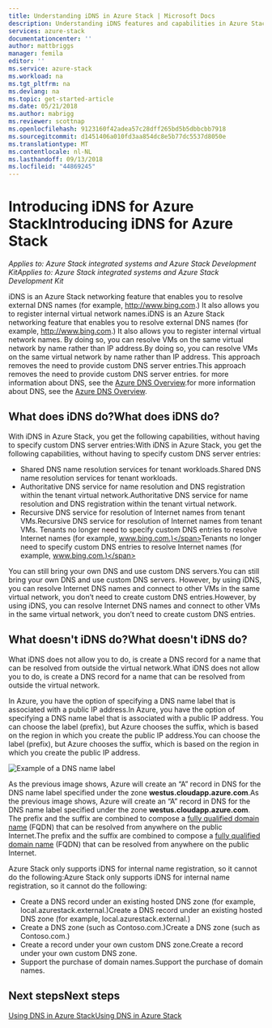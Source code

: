 ```yaml
---
title: Understanding iDNS in Azure Stack | Microsoft Docs
description: Understanding iDNS features and capabilities in Azure Stack
services: azure-stack
documentationcenter: ''
author: mattbriggs
manager: femila
editor: ''
ms.service: azure-stack
ms.workload: na
ms.tgt_pltfrm: na
ms.devlang: na
ms.topic: get-started-article
ms.date: 05/21/2018
ms.author: mabrigg
ms.reviewer: scottnap
ms.openlocfilehash: 9123160f42adea57c28dff265bd5b5dbbcbb7918
ms.sourcegitcommit: d1451406a010fd3aa854dc8e5b77dc5537d8050e
ms.translationtype: MT
ms.contentlocale: nl-NL
ms.lasthandoff: 09/13/2018
ms.locfileid: "44869245"
---
```

# <a name="introducing-idns-for-azure-stack"></a><span data-ttu-id="73604-103">Introducing iDNS for Azure Stack</span><span class="sxs-lookup"><span data-stu-id="73604-103">Introducing iDNS for Azure Stack</span></span>

<span data-ttu-id="73604-104">*Applies to: Azure Stack integrated systems and Azure Stack Development Kit*</span><span class="sxs-lookup"><span data-stu-id="73604-104">*Applies to: Azure Stack integrated systems and Azure Stack Development Kit*</span></span>

<span data-ttu-id="73604-105">iDNS is an Azure Stack networking feature that enables you to resolve external DNS names (for example, http://www.bing.com.) It also allows you to register internal virtual network names.</span><span class="sxs-lookup"><span data-stu-id="73604-105">iDNS is an Azure Stack networking feature that enables you to resolve external DNS names (for example, http://www.bing.com.) It also allows you to register internal virtual network names.</span></span> <span data-ttu-id="73604-106">By doing so, you can resolve VMs on the same virtual network by name rather than IP address.</span><span class="sxs-lookup"><span data-stu-id="73604-106">By doing so, you can resolve VMs on the same virtual network by name rather than IP address.</span></span> <span data-ttu-id="73604-107">This approach removes the need to provide custom DNS server entries.</span><span class="sxs-lookup"><span data-stu-id="73604-107">This approach removes the need to provide custom DNS server entries.</span></span> <span data-ttu-id="73604-108">for more information about DNS, see the [Azure DNS Overview](https://docs.microsoft.com/en-us/azure/dns/dns-overview).</span><span class="sxs-lookup"><span data-stu-id="73604-108">for more information about DNS, see the [Azure DNS Overview](https://docs.microsoft.com/en-us/azure/dns/dns-overview).</span></span>

## <a name="what-does-idns-do"></a><span data-ttu-id="73604-109">What does iDNS do?</span><span class="sxs-lookup"><span data-stu-id="73604-109">What does iDNS do?</span></span>

<span data-ttu-id="73604-110">With iDNS in Azure Stack, you get the following capabilities, without having to specify custom DNS server entries:</span><span class="sxs-lookup"><span data-stu-id="73604-110">With iDNS in Azure Stack, you get the following capabilities, without having to specify custom DNS server entries:</span></span>

- <span data-ttu-id="73604-111">Shared DNS name resolution services for tenant workloads.</span><span class="sxs-lookup"><span data-stu-id="73604-111">Shared DNS name resolution services for tenant workloads.</span></span>
- <span data-ttu-id="73604-112">Authoritative DNS service for name resolution and DNS registration within the tenant virtual network.</span><span class="sxs-lookup"><span data-stu-id="73604-112">Authoritative DNS service for name resolution and DNS registration within the tenant virtual network.</span></span>
- <span data-ttu-id="73604-113">Recursive DNS service for resolution of Internet names from tenant VMs.</span><span class="sxs-lookup"><span data-stu-id="73604-113">Recursive DNS service for resolution of Internet names from tenant VMs.</span></span> <span data-ttu-id="73604-114">Tenants no longer need to specify custom DNS entries to resolve Internet names (for example, www.bing.com.)</span><span class="sxs-lookup"><span data-stu-id="73604-114">Tenants no longer need to specify custom DNS entries to resolve Internet names (for example, www.bing.com.)</span></span>

<span data-ttu-id="73604-115">You can still bring your own DNS and use custom DNS servers.</span><span class="sxs-lookup"><span data-stu-id="73604-115">You can still bring your own DNS and use custom DNS servers.</span></span> <span data-ttu-id="73604-116">However, by using iDNS, you can resolve Internet DNS names and connect to other VMs in the same virtual network, you don’t need to create custom DNS entries.</span><span class="sxs-lookup"><span data-stu-id="73604-116">However, by using iDNS, you can resolve Internet DNS names and connect to other VMs in the same virtual network, you don’t need to create custom DNS entries.</span></span>

## <a name="what-doesnt-idns-do"></a><span data-ttu-id="73604-117">What doesn't iDNS do?</span><span class="sxs-lookup"><span data-stu-id="73604-117">What doesn't iDNS do?</span></span>

<span data-ttu-id="73604-118">What iDNS does not allow you to do, is create a DNS record for a name that can be resolved from outside the virtual network.</span><span class="sxs-lookup"><span data-stu-id="73604-118">What iDNS does not allow you to do, is create a DNS record for a name that can be resolved from outside the virtual network.</span></span>

<span data-ttu-id="73604-119">In Azure, you have the option of specifying a DNS name label that is associated with a public IP address.</span><span class="sxs-lookup"><span data-stu-id="73604-119">In Azure, you have the option of specifying a DNS name label that is associated with a public IP address.</span></span> <span data-ttu-id="73604-120">You can choose the label (prefix), but Azure chooses the suffix, which is based on the region in which you create the public IP address.</span><span class="sxs-lookup"><span data-stu-id="73604-120">You can choose the label (prefix), but Azure chooses the suffix, which is based on the region in which you create the public IP address.</span></span>

![Example of a DNS name label](media/azure-stack-understanding-dns-in-tp2/image3.png)

<span data-ttu-id="73604-122">As the previous image shows, Azure will create an “A” record in DNS for the DNS name label specified under the zone **westus.cloudapp.azure.com**.</span><span class="sxs-lookup"><span data-stu-id="73604-122">As the previous image shows, Azure will create an “A” record in DNS for the DNS name label specified under the zone **westus.cloudapp.azure.com**.</span></span> <span data-ttu-id="73604-123">The prefix and the suffix are combined to compose a [fully qualified domain name](https://en.wikipedia.org/wiki/Fully_qualified_domain_name) (FQDN) that can be resolved from anywhere on the public Internet.</span><span class="sxs-lookup"><span data-stu-id="73604-123">The prefix and the suffix are combined to compose a [fully qualified domain name](https://en.wikipedia.org/wiki/Fully_qualified_domain_name) (FQDN) that can be resolved from anywhere on the public Internet.</span></span>

<span data-ttu-id="73604-124">Azure Stack only supports iDNS for internal name registration, so it cannot do the following:</span><span class="sxs-lookup"><span data-stu-id="73604-124">Azure Stack only supports iDNS for internal name registration, so it cannot do the following:</span></span>

- <span data-ttu-id="73604-125">Create a DNS record under an existing hosted DNS zone (for example, local.azurestack.external.)</span><span class="sxs-lookup"><span data-stu-id="73604-125">Create a DNS record under an existing hosted DNS zone (for example, local.azurestack.external.)</span></span>
- <span data-ttu-id="73604-126">Create a DNS zone (such as Contoso.com.)</span><span class="sxs-lookup"><span data-stu-id="73604-126">Create a DNS zone (such as Contoso.com.)</span></span>
- <span data-ttu-id="73604-127">Create a record under your own custom DNS zone.</span><span class="sxs-lookup"><span data-stu-id="73604-127">Create a record under your own custom DNS zone.</span></span>
- <span data-ttu-id="73604-128">Support the purchase of domain names.</span><span class="sxs-lookup"><span data-stu-id="73604-128">Support the purchase of domain names.</span></span>

## <a name="next-steps"></a><span data-ttu-id="73604-129">Next steps</span><span class="sxs-lookup"><span data-stu-id="73604-129">Next steps</span></span>

[<span data-ttu-id="73604-130">Using DNS in Azure Stack</span><span class="sxs-lookup"><span data-stu-id="73604-130">Using DNS in Azure Stack</span></span>](azure-stack-dns.md)
